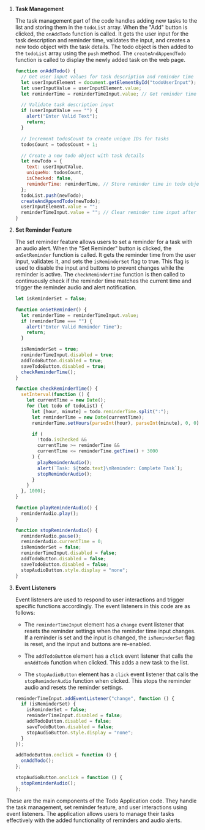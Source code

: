 
1. **Task Management**

   The task management part of the code handles adding new tasks to the list and storing them in the `todoList` array. When the "Add" button is clicked, the `onAddTodo` function is called. It gets the user input for the task description and reminder time, validates the input, and creates a new todo object with the task details. The todo object is then added to the `todoList` array using the `push` method. The `createAndAppendTodo` function is called to display the newly added task on the web page.

   ```javascript
   function onAddTodo() {
     // Get user input values for task description and reminder time
     let userInputElement = document.getElementById("todoUserInput");
     let userInputValue = userInputElement.value;
     let reminderTime = reminderTimeInput.value; // Get reminder time

     // Validate task description input
     if (userInputValue === "") {
       alert("Enter Valid Text");
       return;
     }

     // Increment todosCount to create unique IDs for tasks
     todosCount = todosCount + 1;

     // Create a new todo object with task details
     let newTodo = {
       text: userInputValue,
       uniqueNo: todosCount,
       isChecked: false,
       reminderTime: reminderTime, // Store reminder time in todo object
     };
     todoList.push(newTodo);
     createAndAppendTodo(newTodo);
     userInputElement.value = "";
     reminderTimeInput.value = ""; // Clear reminder time input after adding todo
   }
   ```

2. **Set Reminder Feature**

   The set reminder feature allows users to set a reminder for a task with an audio alert. When the "Set Reminder" button is clicked, the `onSetReminder` function is called. It gets the reminder time from the user input, validates it, and sets the `isReminderSet` flag to true. This flag is used to disable the input and buttons to prevent changes while the reminder is active. The `checkReminderTime` function is then called to continuously check if the reminder time matches the current time and trigger the reminder audio and alert notification.

   ```javascript
   let isReminderSet = false;

   function onSetReminder() {
     let reminderTime = reminderTimeInput.value;
     if (reminderTime === "") {
       alert("Enter Valid Reminder Time");
       return;
     }

     isReminderSet = true;
     reminderTimeInput.disabled = true;
     addTodoButton.disabled = true;
     saveTodoButton.disabled = true;
     checkReminderTime();
   }

   function checkReminderTime() {
     setInterval(function () {
       let currentTime = new Date();
       for (let todo of todoList) {
         let [hour, minute] = todo.reminderTime.split(":");
         let reminderTime = new Date(currentTime);
         reminderTime.setHours(parseInt(hour), parseInt(minute), 0, 0);

         if (
           !todo.isChecked &&
           currentTime >= reminderTime &&
           currentTime <= reminderTime.getTime() + 3000
         ) {
           playReminderAudio();
           alert(`Task: ${todo.text}\nReminder: Complete Task`);
           stopReminderAudio();
         }
       }
     }, 1000);
   }

   function playReminderAudio() {
     reminderAudio.play();
   }

   function stopReminderAudio() {
     reminderAudio.pause();
     reminderAudio.currentTime = 0;
     isReminderSet = false;
     reminderTimeInput.disabled = false;
     addTodoButton.disabled = false;
     saveTodoButton.disabled = false;
     stopAudioButton.style.display = "none";
   }
   ```

3. **Event Listeners**

   Event listeners are used to respond to user interactions and trigger specific functions accordingly. The event listeners in this code are as follows:

   - The `reminderTimeInput` element has a `change` event listener that resets the reminder settings when the reminder time input changes. If a reminder is set and the input is changed, the `isReminderSet` flag is reset, and the input and buttons are re-enabled.

   - The `addTodoButton` element has a `click` event listener that calls the `onAddTodo` function when clicked. This adds a new task to the list.

   - The `stopAudioButton` element has a `click` event listener that calls the `stopReminderAudio` function when clicked. This stops the reminder audio and resets the reminder settings.

   ```javascript
   reminderTimeInput.addEventListener("change", function () {
     if (isReminderSet) {
       isReminderSet = false;
       reminderTimeInput.disabled = false;
       addTodoButton.disabled = false;
       saveTodoButton.disabled = false;
       stopAudioButton.style.display = "none";
     }
   });

   addTodoButton.onclick = function () {
     onAddTodo();
   };

   stopAudioButton.onclick = function () {
     stopReminderAudio();
   };
   ```

These are the main components of the Todo Application code. They handle the task management, set reminder feature, and user interactions using event listeners. The application allows users to manage their tasks effectively with the added functionality of reminders and audio alerts.
